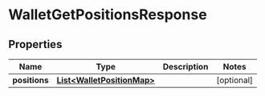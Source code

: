 # WalletGetPositionsResponse

## Properties
Name | Type | Description | Notes
------------ | ------------- | ------------- | -------------
**positions** | [**List&lt;WalletPositionMap&gt;**](WalletPositionMap.md) |  |  [optional]
